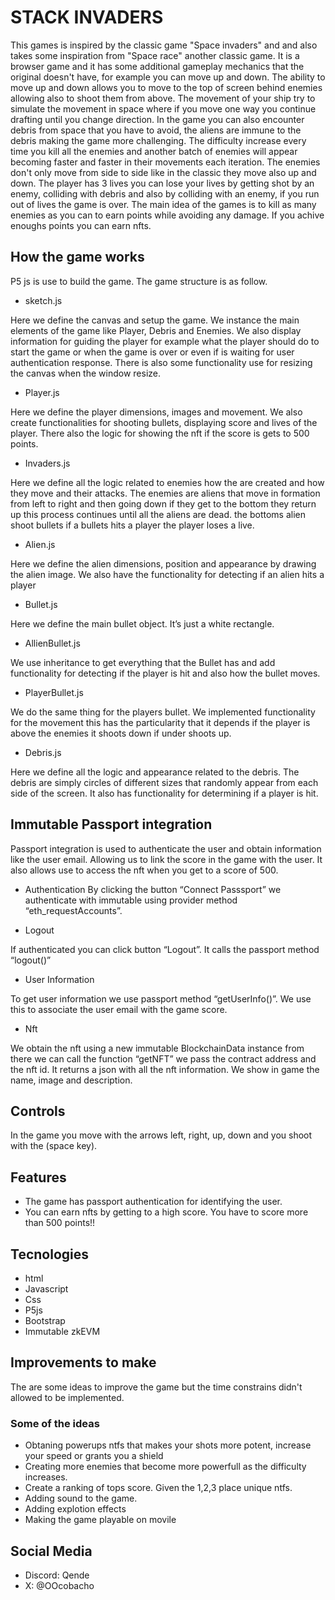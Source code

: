 # STACK INVADERS

This games is inspired by the classic game "Space invaders" and and also takes some inspiration from "Space race" another classic game. It is a browser game and it has some additional gameplay mechanics that the original doesn't have, for example you can move up and down. The ability to move up and down allows you to move to the top of screen behind enemies allowing also to shoot them from above. The movement of your ship try to simulate the movement in space where if you move one way you continue drafting until you change direction. In the game you can also encounter debris from space that you have to avoid, the aliens are immune to the debris making the game more challenging. The difficulty increase every time you kill all the enemies and another batch of enemies will appear becoming faster and faster in their movements each iteration. The enemies don't only move from side to side like in the classic they move also up and down. The player has 3 lives you can lose your lives by getting shot by an enemy, colliding with debris and also by colliding with an enemy, if you run out of lives the game is over. The main idea of the games is to kill as many enemies as you can to earn points while avoiding any damage. If you achive enoughs points you can earn nfts.

## How the game works

P5 js is use to build the game. The game structure is as follow.

- sketch.js

Here we define the canvas and setup the game. We instance the main elements of the game like Player, Debris and Enemies. We also display information for guiding the player for example what the player should do to start the game or when the game is over or even if is waiting for user authentication response. There is also some functionality use for resizing the canvas when the window resize.

- Player.js

Here we define the player dimensions, images and movement. We also create functionalities for shooting bullets, displaying score and lives of the player. There also the logic for showing the nft if the score is gets to 500 points.

- Invaders.js

Here we define all the logic related to enemies how the are created and how they move and their attacks. The enemies are aliens that move in formation from left to right and then going down if they get to the bottom they return up this process continues until all the aliens are dead. the bottoms alien shoot bullets if a bullets hits a player the player loses a live. 

- Alien.js

Here we define the alien dimensions, position and appearance by drawing the alien image. We also have the functionality for detecting if an alien hits a player

- Bullet.js

Here we define the main bullet object. It’s just a white rectangle.

- AllienBullet.js

We use inheritance to get everything that the Bullet has and add  functionality for detecting if the player is hit and also how the bullet moves.

- PlayerBullet.js

We do the same thing for the players bullet. We implemented functionality for the movement this has the particularity that it depends if the player is above the enemies it shoots down if under shoots up.

- Debris.js

Here we define all the logic and appearance related to the debris. The debris are simply circles of different sizes that randomly appear from each side of the screen. It also has functionality for determining if a player is hit.


## Immutable Passport integration

Passport integration is used to authenticate the user and obtain information like the user email. Allowing us to link the score in the game with the user. It also allows use to access the nft when you get to a score of 500.

- Authentication
By clicking the button “Connect Passsport” we authenticate with immutable using provider method “eth_requestAccounts”. 

- Logout

If authenticated you can click button “Logout”. It calls the passport method “logout()”

- User Information

To get user information we use passport method “getUserInfo()”. We use this to associate the user email with the game score.

- Nft

We obtain the nft using a new immutable BlockchainData instance from there we can call the function “getNFT” we pass the contract address and the nft id. It returns a json with all the nft information. We show in game the name, image and description.

## Controls

In the game you move with the arrows left, right, up, down and you shoot with the (space key).

## Features

- The game has passport authentication for identifying the user.
- You can earn nfts by getting to a high score. You have to score more than 500 points!!

## Tecnologies

- html
- Javascript
- Css
- P5js
- Bootstrap
- Immutable zkEVM

## Improvements to make

The are some ideas to improve the game but the time constrains didn't allowed to be implemented.

### Some of the ideas

- Obtaning powerups ntfs that makes your shots more potent, increase your speed or grants you a shield
- Creating more enemies that become more powerfull as the difficulty increases.
- Create a ranking of tops score. Given the 1,2,3 place unique ntfs.
- Adding sound to the game.
- Adding explotion effects
- Making the game playable on movile

## Social Media

- Discord: Qende
- X: @OOcobacho



